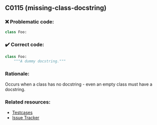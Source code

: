 ## C0115 (missing-class-docstring)

### :x: Problematic code:

```python
class Foo:
```

### :heavy_check_mark: Correct code:

```python
class Foo:
    """A dummy docstring."""
```

### Rationale:

Occurs when a class has no docstring - even an empty class must have a docstring.

### Related resources:

- [Testcases](#)
- [Issue Tracker](https://github.com/PyCQA/pylint/issues?q=is%3Aissue+%22missing-class-docstring%22+OR+%22C0115%22)
